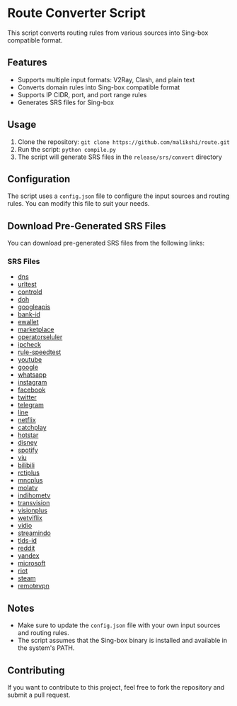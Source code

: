 # Route Converter Script
This script converts routing rules from various sources into Sing-box compatible format.

## Features
* Supports multiple input formats: V2Ray, Clash, and plain text
* Converts domain rules into Sing-box compatible format
* Supports IP CIDR, port, and port range rules
* Generates SRS files for Sing-box

## Usage
1. Clone the repository: `git clone https://github.com/malikshi/route.git`
2. Run the script: `python compile.py`
3. The script will generate SRS files in the `release/srs/convert` directory

## Configuration
The script uses a `config.json` file to configure the input sources and routing rules. You can modify this file to suit your needs.

## Download Pre-Generated SRS Files
You can download pre-generated SRS files from the following links:

### SRS Files
* [dns](https://cdn.jsdelivr.net/gh/malikshi/route@release/srs/convert/dns.srs)
* [urltest](https://cdn.jsdelivr.net/gh/malikshi/route@release/srs/convert/urltest.srs)
* [controld](https://cdn.jsdelivr.net/gh/malikshi/route@release/srs/convert/controld.srs)
* [doh](https://cdn.jsdelivr.net/gh/malikshi/route@release/srs/convert/doh.srs)
* [googleapis](https://cdn.jsdelivr.net/gh/malikshi/route@release/srs/convert/googleapis.srs)
* [bank-id](https://cdn.jsdelivr.net/gh/malikshi/route@release/srs/convert/bank-id.srs)
* [ewallet](https://cdn.jsdelivr.net/gh/malikshi/route@release/srs/convert/ewallet.srs)
* [marketplace](https://cdn.jsdelivr.net/gh/malikshi/route@release/srs/convert/marketplace.srs)
* [operatorseluler](https://cdn.jsdelivr.net/gh/malikshi/route@release/srs/convert/operatorseluler.srs)
* [ipcheck](https://cdn.jsdelivr.net/gh/malikshi/route@release/srs/convert/ipcheck.srs)
* [rule-speedtest](https://cdn.jsdelivr.net/gh/malikshi/route@release/srs/convert/rule-speedtest.srs)
* [youtube](https://cdn.jsdelivr.net/gh/malikshi/route@release/srs/convert/youtube.srs)
* [google](https://cdn.jsdelivr.net/gh/malikshi/route@release/srs/convert/google.srs)
* [whatsapp](https://cdn.jsdelivr.net/gh/malikshi/route@release/srs/convert/whatsapp.srs)
* [instagram](https://cdn.jsdelivr.net/gh/malikshi/route@release/srs/convert/instagram.srs)
* [facebook](https://cdn.jsdelivr.net/gh/malikshi/route@release/srs/convert/facebook.srs)
* [twitter](https://cdn.jsdelivr.net/gh/malikshi/route@release/srs/convert/twitter.srs)
* [telegram](https://cdn.jsdelivr.net/gh/malikshi/route@release/srs/convert/telegram.srs)
* [line](https://cdn.jsdelivr.net/gh/malikshi/route@release/srs/convert/line.srs)
* [netflix](https://cdn.jsdelivr.net/gh/malikshi/route@release/srs/convert/netflix.srs)
* [catchplay](https://cdn.jsdelivr.net/gh/malikshi/route@release/srs/convert/catchplay.srs)
* [hotstar](https://cdn.jsdelivr.net/gh/malikshi/route@release/srs/convert/hotstar.srs)
* [disney](https://cdn.jsdelivr.net/gh/malikshi/route@release/srs/convert/disney.srs)
* [spotify](https://cdn.jsdelivr.net/gh/malikshi/route@release/srs/convert/spotify.srs)
* [viu](https://cdn.jsdelivr.net/gh/malikshi/route@release/srs/convert/viu.srs)
* [bilibili](https://cdn.jsdelivr.net/gh/malikshi/route@release/srs/convert/bilibili.srs)
* [rctiplus](https://cdn.jsdelivr.net/gh/malikshi/route@release/srs/convert/rctiplus.srs)
* [mncplus](https://cdn.jsdelivr.net/gh/malikshi/route@release/srs/convert/mncplus.srs)
* [molatv](https://cdn.jsdelivr.net/gh/malikshi/route@release/srs/convert/molatv.srs)
* [indihometv](https://cdn.jsdelivr.net/gh/malikshi/route@release/srs/convert/indihometv.srs)
* [transvision](https://cdn.jsdelivr.net/gh/malikshi/route@release/srs/convert/transvision.srs)
* [visionplus](https://cdn.jsdelivr.net/gh/malikshi/route@release/srs/convert/visionplus.srs)
* [wetviflix](https://cdn.jsdelivr.net/gh/malikshi/route@release/srs/convert/wetviflix.srs)
* [vidio](https://cdn.jsdelivr.net/gh/malikshi/route@release/srs/convert/vidio.srs)
* [streamindo](https://cdn.jsdelivr.net/gh/malikshi/route@release/srs/convert/streamindo.srs)
* [tlds-id](https://cdn.jsdelivr.net/gh/malikshi/route@release/srs/convert/tlds-id.srs)
* [reddit](https://cdn.jsdelivr.net/gh/malikshi/route@release/srs/convert/reddit.srs)
* [yandex](https://cdn.jsdelivr.net/gh/malikshi/route@release/srs/convert/yandex.srs)
* [microsoft](https://cdn.jsdelivr.net/gh/malikshi/route@release/srs/convert/microsoft.srs)
* [riot](https://cdn.jsdelivr.net/gh/malikshi/route@release/srs/convert/riot.srs)
* [steam](https://cdn.jsdelivr.net/gh/malikshi/route@release/srs/convert/steam.srs)
* [remotevpn](https://cdn.jsdelivr.net/gh/malikshi/route@release/srs/convert/remotevpn.srs)

## Notes
* Make sure to update the `config.json` file with your own input sources and routing rules.
* The script assumes that the Sing-box binary is installed and available in the system's PATH.

## Contributing
If you want to contribute to this project, feel free to fork the repository and submit a pull request.